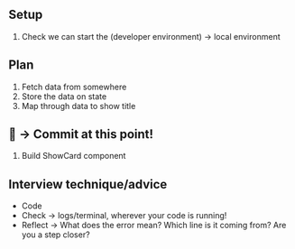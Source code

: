 ## Setup 

1. Check we can start the (developer environment) -> local environment

## Plan

1. Fetch data from somewhere
1. Store the data on state
1. Map through data to show title

## 🏁 -> Commit at this point!

1. Build ShowCard component

## Interview technique/advice

- Code
- Check -> logs/terminal, wherever your code is running!
- Reflect -> What does the error mean? Which line is it coming from? Are you a step closer?